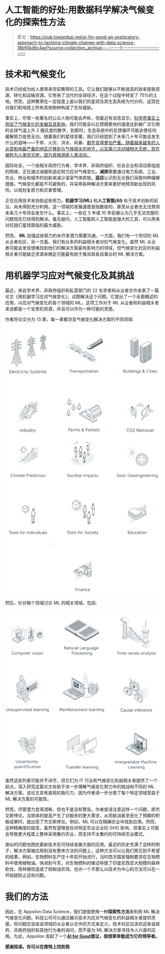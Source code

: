 # 人工智能的好处:用数据科学解决气候变化的探索性方法

> 原文：<https://pub.towardsai.net/ai-for-good-an-exploratory-approach-to-tackling-climate-change-with-data-science-18bf0bd6c4ae?source=collection_archive---------1----------------------->

# 技术和气候变化

技术已经成为给人类带来空前繁荣的工具。它让我们能够以不断提高的效率提取资源、转化和运输资源。它带来了当代的全球经济，在这个过程中转变了 75%的土地。然而，这种繁荣在一定程度上是以我们的星球及其生态系统为代价的，这现在对我们和地球上所有其他物种构成了生存威胁。

事实上，尽管一些著名的公众人物可能会声称，但最近有消息显示，[科学界事实上低估了气候变化的发展及其影响](https://blogs.scientificamerican.com/observations/scientists-have-been-underestimating-the-pace-of-climate-change/)。我们可能会以比预期更快的速度达到被广泛引用的全球气温上升 2 摄氏度的数字，到那时，生态系统中的反馈循环可能会使任何缓解努力徒劳无功。随着我们的星球变暖，我们已经尝到了未来几十年可能会发生什么的滋味——干旱、火灾、洪水、风暴、[都在变得更加严重。随着越来越多的人从受影响最严重的地区迁移到与气候相关的地方，以及第六次动植物大灭绝，现在被称为人类世灭绝，因为其根源是人类活动。](https://climate.nasa.gov/effects/)

国际社会，一个由相关政府行为者、学术界、非政府组织、社会企业和活动家组成的网络，正在通过减缓和适应努力应对气候变化。**减排**需要通过电力系统、工业、农业、林业和城市的创新来减少温室气体排放。**适应**认识到无论我们采取何种缓解措施，气候变化都是不可避免的，并采用各种解决方案来更好地预测新出现的风险，以规划复原力和灾害管理。

正在应用技术来协助这些努力。**机器学习(ML)** 和**人工智能(AI)** 处于技术创新的前沿，尚未得到充分利用。这一领域的发展速度是指数级的，甚至从业者也无法预测未来几十年将会发生什么。事实上，一些在 5 年或 10 年前被认为几乎无法克服的问题现在已经得到解决。毫无疑问，人工智能和人工智能是强大的工具，可以用来对抗我们星球面临的最大威胁。

然而， **ML** 加强这些努力的未开发潜力需要沟通。一方面，我们有一个热切的 ML 从业者社区，另一方面，我们有众多的利益相关者对抗气候变化。虽然 ML 从业者可能会发现很难找到他们的解决方案最有影响力的领域，但气候变化社区的利益相关者可能缺乏资源来确定可能最有助于推进其各自事业的 ML 解决方案。

# 用机器学习应对气候变化及其挑战

最近，来自学术界、非政府组织和私营部门的 22 名学者和从业者合作发表了一篇论文《用机器学习应对气候变化》，试图解决这个问题。它提出了一个全面概述的应用，以应对气候变化的各个领域的 ML。这项工作对于 ML 从业者和利益相关者来说都是一个宝贵的资源，并且可以作为一种可能的灵感。

作者将论文分为 13 章，每一章都涉及气候变化解决方案的不同领域:

![](img/46a1faf74aa96bb4fadbbe272fd5af0f.png)![](img/6fbf90c4e4c38a202ca36afd95626ad0.png)

然后，针对每个领域讨论 ML 的相关领域，包括:

![](img/0a7f1c085103399ed9ccaf1d5f30481e.png)

虽然这些列表可能并不详尽，但它们为 IT 行业和气候变化利益相关者提供了一个起点。深入研究这篇论文有助于进一步理解气候变化努力中的挑战和不同的 ML 解决方案。该论文具有直观的吸引力，因为作者进一步分类了每个特定领域受益于 ML 解决方案的可能性。

然而，尽管潜力变得清晰，但也不是没有警告。作者提请注意这样一个问题，即杰文斯悖论。当效率的提高产生了对服务的更大需求，从而抵消甚至恶化了预期的积极成果时，就出现了杰文斯悖论。例如，ML 可以在精确农业中找到应用。然而，这种精确度的提高，虽然有望降低任何特定农业企业的 GHG 影响，但事实上可能会导致更大程度上整体采用集约农业，而支持不太集约的可持续农业模式。

类似的问题也困扰着新技术在可持续发展方面的应用。最近的历史充满了这样的例子，解决方案被应用到没有整体方法的问题上，这种方法可以让我们预见到不希望的结果。例如，生物燃料生产在十年前开始流行，当时西方国家强制要求在生物燃料中使用植物油。快进到今天，对生物燃料的推动导致了印度尼西亚大规模的森林砍伐，雨林被改造成了棕榈油农场。也许一个不那么以技术为中心的方法可以在一开始就防止这些问题。

# 我们的方法

因此，在 Appsilon Data Science，我们提倡使用一种**探索性方法**来利用 ML 解决气候变化问题。科技公司可以通过展示技术为应对气候变化的利益相关者提供灵感，但问题应该由该领域的从业者以合作的方式来定义。技术社区应该欢迎来自政府、非政府组织和其他行为者的询问，而不是为 ML 解决方案寻找令人兴奋的应用。为此，Appsilon 发起了一个[**AI for Good**](https://appsilon.com/ai-for-good/)**倡议，我很荣幸能成为它的领导者。**

**感谢阅读。你可以在推特上找到我**